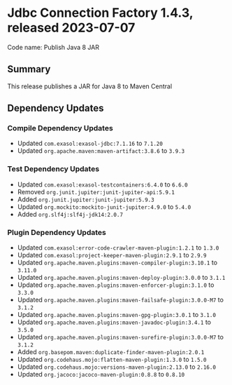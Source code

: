 # Jdbc Connection Factory 1.4.3, released 2023-07-07

Code name: Publish Java 8 JAR

## Summary

This release publishes a JAR for Java 8 to Maven Central

## Dependency Updates

### Compile Dependency Updates

* Updated `com.exasol:exasol-jdbc:7.1.16` to `7.1.20`
* Updated `org.apache.maven:maven-artifact:3.8.6` to `3.9.3`

### Test Dependency Updates

* Updated `com.exasol:exasol-testcontainers:6.4.0` to `6.6.0`
* Removed `org.junit.jupiter:junit-jupiter-api:5.9.1`
* Added `org.junit.jupiter:junit-jupiter:5.9.3`
* Updated `org.mockito:mockito-junit-jupiter:4.9.0` to `5.4.0`
* Added `org.slf4j:slf4j-jdk14:2.0.7`

### Plugin Dependency Updates

* Updated `com.exasol:error-code-crawler-maven-plugin:1.2.1` to `1.3.0`
* Updated `com.exasol:project-keeper-maven-plugin:2.9.1` to `2.9.9`
* Updated `org.apache.maven.plugins:maven-compiler-plugin:3.10.1` to `3.11.0`
* Updated `org.apache.maven.plugins:maven-deploy-plugin:3.0.0` to `3.1.1`
* Updated `org.apache.maven.plugins:maven-enforcer-plugin:3.1.0` to `3.3.0`
* Updated `org.apache.maven.plugins:maven-failsafe-plugin:3.0.0-M7` to `3.1.2`
* Updated `org.apache.maven.plugins:maven-gpg-plugin:3.0.1` to `3.1.0`
* Updated `org.apache.maven.plugins:maven-javadoc-plugin:3.4.1` to `3.5.0`
* Updated `org.apache.maven.plugins:maven-surefire-plugin:3.0.0-M7` to `3.1.2`
* Added `org.basepom.maven:duplicate-finder-maven-plugin:2.0.1`
* Updated `org.codehaus.mojo:flatten-maven-plugin:1.3.0` to `1.5.0`
* Updated `org.codehaus.mojo:versions-maven-plugin:2.13.0` to `2.16.0`
* Updated `org.jacoco:jacoco-maven-plugin:0.8.8` to `0.8.10`
